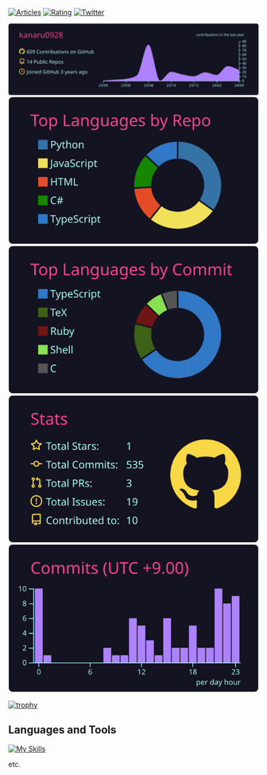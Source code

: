 [![Articles](https://badgen.org/img/zenn/kanaru5757/articles?style=for-the-badge)](https://zenn.dev/kanaru5757)
[![Rating](https://badgen.org/img/atcoder/kanaru0928/rating/algorithm?style=for-the-badge)](https://atcoder.jp/users/kanaru0928?contestType=algo)
[![Twitter](https://img.shields.io/badge/Twitter-1DA1F2?style=for-the-badge&logo=twitter&logoColor=white)](https://twitter.com/Kanaru49570357)

[![](https://raw.githubusercontent.com/kanaru0928/kanaru0928/main/profile-summary-card-output/radical/0-profile-details.svg)](https://github.com/vn7n24fzkq/github-profile-summary-cards)
[![](https://raw.githubusercontent.com/kanaru0928/kanaru0928/main/profile-summary-card-output/radical/1-repos-per-language.svg)](https://github.com/vn7n24fzkq/github-profile-summary-cards) [![](https://raw.githubusercontent.com/kanaru0928/kanaru0928/main/profile-summary-card-output/radical/2-most-commit-language.svg)](https://github.com/vn7n24fzkq/github-profile-summary-cards)
[![](https://raw.githubusercontent.com/kanaru0928/kanaru0928/main/profile-summary-card-output/radical/3-stats.svg)](https://github.com/vn7n24fzkq/github-profile-summary-cards) [![](https://raw.githubusercontent.com/kanaru0928/kanaru0928/main/profile-summary-card-output/radical/4-productive-time.svg)](https://github.com/vn7n24fzkq/github-profile-summary-cards)

[![trophy](https://github-profile-trophy.vercel.app/?username=kanaru0928&theme=radical)](https://github-profile-trophy.vercel.app/?username=ryo-ma&theme=tokyonight)

## Languages and Tools

[![My Skills](https://skillicons.dev/icons?i=docker,nodejs,js,ts,cs,py,opencv,pytorch,vscode,latex,notion,ae)](https://skillicons.dev)

etc.
